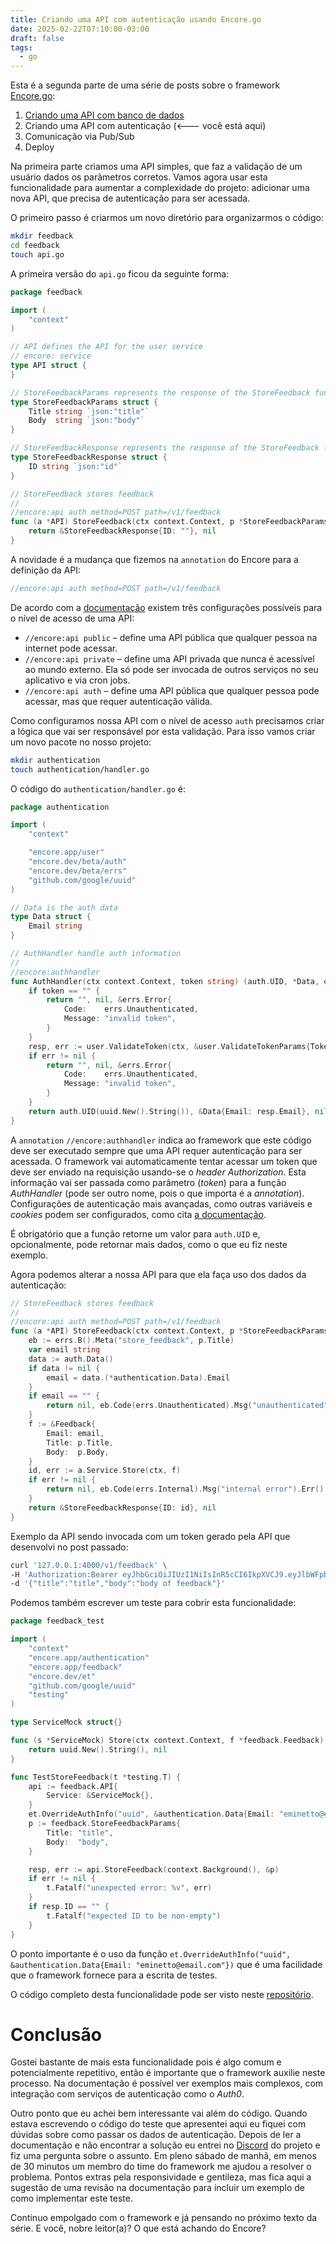 ```yaml
---
title: Criando uma API com autenticação usando Encore.go
date: 2025-02-22T07:10:00-03:00
draft: false
tags:
  - go
---
```


Esta é a segunda parte de uma série de posts sobre o framework [Encore.go](https://encore.dev/docs/go): 

1. [Criando uma API com banco de dados](https://eltonminetto.dev/post/2025-01-25-intro-encore-part-1/) 
2. Criando uma API com autenticação (<--- você está aqui)
3. Comunicação via Pub/Sub
4. Deploy

Na primeira parte criamos uma API simples, que faz a validação de um usuário dados os parâmetros corretos. Vamos agora usar esta funcionalidade para aumentar a complexidade do projeto: adicionar uma nova API, que precisa de autenticação para ser acessada. 

O primeiro passo é criarmos um novo diretório para organizarmos o código:

```bash
mkdir feedback
cd feedback
touch api.go
```

A primeira versão do `api.go` ficou da seguinte forma:

```go
package feedback

import (
	"context"
)

// API defines the API for the user service
// encore: service
type API struct {
}

// StoreFeedbackParams represents the response of the StoreFeedback function
type StoreFeedbackParams struct {
	Title string `json:"title"`
	Body  string `json:"body"`
}

// StoreFeedbackResponse represents the response of the StoreFeedback function
type StoreFeedbackResponse struct {
	ID string `json:"id"`
}

// StoreFeedback stores feedback
//
//encore:api auth method=POST path=/v1/feedback
func (a *API) StoreFeedback(ctx context.Context, p *StoreFeedbackParams) (*StoreFeedbackResponse, error) {
	return &StoreFeedbackResponse{ID: ""}, nil
}

```

A novidade é a mudança que fizemos na `annotation` do Encore para a definição da API:

```go
//encore:api auth method=POST path=/v1/feedback
```


De acordo com a [documentação](https://encore.dev/docs/go/develop/auth) existem três configurações possíveis para o nível de acesso de uma API:

- `//encore:api public` – define uma API pública que qualquer pessoa na internet pode acessar.
- `//encore:api private` – define uma API privada que nunca é acessível ao mundo externo. Ela só pode ser invocada de outros serviços no seu aplicativo e via cron jobs.
- `//encore:api auth` – define uma API pública que qualquer pessoa pode acessar, mas que requer autenticação válida.

Como configuramos nossa API com o nível de acesso `auth` precisamos criar a lógica que vai ser responsável por esta validação. Para isso vamos criar um novo pacote no nosso projeto:

```bash
mkdir authentication
touch authentication/handler.go
```

O código do `authentication/handler.go` é:

```go
package authentication

import (
	"context"

	"encore.app/user"
	"encore.dev/beta/auth"
	"encore.dev/beta/errs"
	"github.com/google/uuid"
)

// Data is the auth data
type Data struct {
	Email string
}

// AuthHandler handle auth information
//
//encore:authhandler
func AuthHandler(ctx context.Context, token string) (auth.UID, *Data, error) {
	if token == "" {
		return "", nil, &errs.Error{
			Code:    errs.Unauthenticated,
			Message: "invalid token",
		}
	}
	resp, err := user.ValidateToken(ctx, &user.ValidateTokenParams{Token: token})
	if err != nil {
		return "", nil, &errs.Error{
			Code:    errs.Unauthenticated,
			Message: "invalid token",
		}
	}
	return auth.UID(uuid.New().String()), &Data{Email: resp.Email}, nil
}
```

A `annotation` `//encore:authhandler` indica ao framework que este código deve ser executado sempre que uma API requer autenticação para ser acessada. O framework vai automaticamente tentar acessar um token que deve ser enviado na requisição usando-se o *header* *Authorization*. Esta informação vai ser passada como parâmetro (*token*) para a função *AuthHandler* (pode ser outro nome, pois o que importa é a *annotation*). Configurações de autenticação mais avançadas, como outras variáveis e *cookies* podem ser configurados, como cita [a documentação](https://encore.dev/docs/go/develop/auth#accepting-structured-auth-information).

É obrigatório que a função retorne um valor para `auth.UID` e, opcionalmente, pode retornar mais dados, como o que eu fiz neste exemplo. 

Agora podemos alterar a nossa API para que ela faça uso dos dados da autenticação:

```go
// StoreFeedback stores feedback
//
//encore:api auth method=POST path=/v1/feedback
func (a *API) StoreFeedback(ctx context.Context, p *StoreFeedbackParams) (*StoreFeedbackResponse, error) {
	eb := errs.B().Meta("store_feedback", p.Title)
	var email string
	data := auth.Data()
	if data != nil {
		email = data.(*authentication.Data).Email
	}
	if email == "" {
		return nil, eb.Code(errs.Unauthenticated).Msg("unauthenticated").Err()
	}
	f := &Feedback{
		Email: email,
		Title: p.Title,
		Body:  p.Body,
	}
	id, err := a.Service.Store(ctx, f)
	if err != nil {
		return nil, eb.Code(errs.Internal).Msg("internal error").Err()
	}
	return &StoreFeedbackResponse{ID: id}, nil
}
```

Exemplo da API sendo invocada com um token gerado pela API que desenvolvi no post passado:

```bash
curl '127.0.0.1:4000/v1/feedback' \
-H 'Authorization:Bearer eyJhbGciOiJIUzI1NiIsInR5cCI6IkpXVCJ9.eyJlbWFpbCI6ImVtaW5ldHRvQGVtYWlsLmNvbSIsImV4cCI6MTc0MDIzNTcyMiwiaWF0IjoxNzQwMjMyMDkyLCJuYmYiOjE3NDAyMzIwOTJ9._7BZwT3rveDV8gN9f2pBCy1D6_ZA17uRKIOAd7GVKLU' \
-d '{"title":"title","body":"body of feedback"}'
```



Podemos também escrever um teste para cobrir esta funcionalidade:

```go
package feedback_test

import (
	"context"
	"encore.app/authentication"
	"encore.app/feedback"
	"encore.dev/et"
	"github.com/google/uuid"
	"testing"
)

type ServiceMock struct{}

func (s *ServiceMock) Store(ctx context.Context, f *feedback.Feedback) (string, error) {
	return uuid.New().String(), nil
}

func TestStoreFeedback(t *testing.T) {
	api := feedback.API{
		Service: &ServiceMock{},
	}
	et.OverrideAuthInfo("uuid", &authentication.Data{Email: "eminetto@email.com"})
	p := feedback.StoreFeedbackParams{
		Title: "title",
		Body:  "body",
	}

	resp, err := api.StoreFeedback(context.Background(), &p)
	if err != nil {
		t.Fatalf("unexpected error: %v", err)
	}
	if resp.ID == "" {
		t.Fatalf("expected ID to be non-empty")
	}
}

```

O ponto importante é o uso da função `et.OverrideAuthInfo("uuid", &authentication.Data{Email: "eminetto@email.com"})` que é uma facilidade que o framework fornece para a escrita de testes.

O código completo desta funcionalidade pode ser visto neste [repositório](https://github.com/eminetto/post-encore).

# Conclusão

Gostei bastante de mais esta funcionalidade pois é algo comum e potencialmente repetitivo, então é importante que o framework auxilie neste processo. Na documentação é possível ver exemplos mais complexos, com integração com serviços de autenticação como o *Auth0*. 

Outro ponto que eu achei bem interessante vai além do código. Quando estava escrevendo o código do teste que apresentei aqui eu fiquei com dúvidas sobre como passar os dados de autenticação. Depois de ler a documentação e não encontrar a solução eu entrei no [Discord](https://encore.dev/discord) do projeto e fiz uma pergunta sobre o assunto. Em pleno sábado de manhã, em menos de 30 minutos um membro do time do framework me ajudou a resolver o problema. Pontos extras pela responsividade e gentileza, mas fica aqui a sugestão de uma revisão na documentação para incluir um exemplo de como implementar este teste.

Continuo empolgado com o framework e já pensando no próximo texto da série. E você, nobre leitor(a)? O que está achando do Encore? 